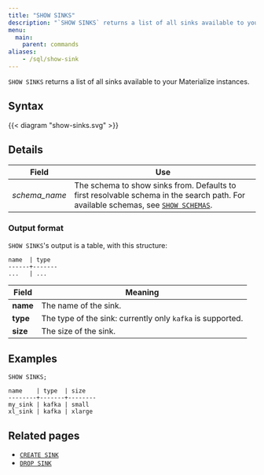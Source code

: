 ```yaml
---
title: "SHOW SINKS"
description: "`SHOW SINKS` returns a list of all sinks available to your Materialize instances."
menu:
  main:
    parent: commands
aliases:
    - /sql/show-sink
---
```


`SHOW SINKS` returns a list of all sinks available to your Materialize instances.

## Syntax

{{< diagram "show-sinks.svg" >}}

## Details

Field | Use
------|-----
_schema&lowbar;name_ | The schema to show sinks from. Defaults to first resolvable schema in the search path. For available schemas, see [`SHOW SCHEMAS`](../show-schemas).

### Output format

`SHOW SINKS`'s output is a table, with this structure:

```nofmt
name  | type
------+-------
...   | ...
```

Field | Meaning
------|--------
**name** | The name of the sink.
**type** | The type of the sink: currently only `kafka` is supported.
**size** | The size of the sink.

## Examples

```sql
SHOW SINKS;
```
```nofmt
name    | type  | size
--------+-------+--------
my_sink | kafka | small
xl_sink | kafka | xlarge
```

## Related pages

- [`CREATE SINK`](../create-sink)
- [`DROP SINK`](../drop-sink)
